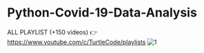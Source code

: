 # Python-Covid-19-Data-Analysis
ALL PLAYLIST (+150 videos) 👉 https://www.youtube.com/c/TurtleCode/playlists
![1](https://user-images.githubusercontent.com/85156399/178987005-93e1df70-1042-43ee-b660-b5e0562255ca.png)
